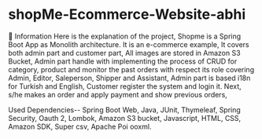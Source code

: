 # shopMe-Ecommerce-Website-abhi

📖 Information
Here is the explanation of the project,
Shopme is a Spring Boot App as Monolith architecture. It is an e-commerce example,
It covers both admin part and customer part,
All images are stored in Amazon S3 Bucket,
Admin part handle with implementing the process of CRUD for category, product and monitor the past orders with respect its role covering Admin, Editor, Saleperson, Shipper and Assistant,
Admin part is based i18n for Turkish and English,
Customer register the system and login it. Next, s/he makes an order and apply payment and show previous orders,

Used Dependencies--
Spring Boot Web,
Java,
JUnit,
Thymeleaf,
Spring Security,
Oauth 2,
Lombok,
Amazon S3 bucket,
Javascript,
HTML,
CSS,
Amazon SDK,
Super csv,
Apache Poi ooxml.

